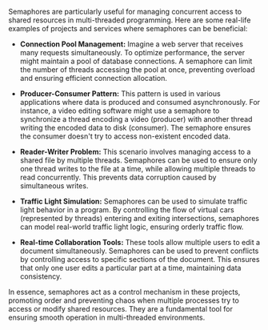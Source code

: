 Semaphores are particularly useful for managing concurrent access to shared resources in multi-threaded programming. Here are some real-life examples of projects and services where semaphores can be beneficial:

* **Connection Pool Management:** Imagine a web server that receives many requests simultaneously. To optimize performance, the server might maintain a pool of database connections. A semaphore can limit the number of threads accessing the pool at once, preventing overload and ensuring efficient connection allocation.

* **Producer-Consumer Pattern:** This pattern is used in various applications where data is produced and consumed asynchronously. For instance, a video editing software might use a semaphore to synchronize a thread encoding a video (producer) with another thread writing the encoded data to disk (consumer). The semaphore ensures the consumer doesn't try to access non-existent encoded data.

* **Reader-Writer Problem:** This scenario involves managing access to a shared file by multiple threads. Semaphores can be used to ensure only one thread writes to the file at a time, while allowing multiple threads to read concurrently. This prevents data corruption caused by simultaneous writes.

* **Traffic Light Simulation:** Semaphores can be used to simulate traffic light behavior in a program. By controlling the flow of virtual cars (represented by threads) entering and exiting intersections, semaphores can model real-world traffic light logic, ensuring orderly traffic flow.

* **Real-time Collaboration Tools:** These tools allow multiple users to edit a document simultaneously. Semaphores can be used to prevent conflicts by controlling access to specific sections of the document. This ensures that only one user edits a particular part at a time, maintaining data consistency.

In essence, semaphores act as a control mechanism in these projects, promoting order and preventing chaos when multiple processes try to access or modify shared resources. They are a fundamental tool for ensuring smooth operation in multi-threaded environments.